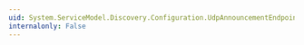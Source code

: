 ```yaml
---
uid: System.ServiceModel.Discovery.Configuration.UdpAnnouncementEndpointElement.OnInitializeAndValidate(System.ServiceModel.Configuration.ServiceEndpointElement)
internalonly: False
---
```

